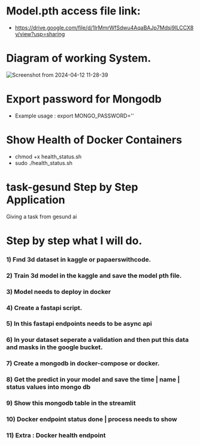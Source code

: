 # Model.pth access file link: 
- https://drive.google.com/file/d/1lrMmrWfSdwu4AqaBAJp7Mdsj9ILCCX8y/view?usp=sharing



# Diagram of working System.

![Screenshot from 2024-04-12 11-28-39](https://github.com/ozkanuysal/task-gesund/assets/61411331/d0280716-bca5-489e-93ba-f8cde3ee9a94)


# Export password for Mongodb 
- Example usage : export MONGO_PASSWORD=''


# Show Health of Docker Containers
- chmod +x health_status.sh
- sudo ./health_status.sh

# task-gesund Step by Step Application
Giving a task from gesund ai 

# Step by step what I will do.

### 1) Fınd 3d dataset in kaggle or papaerswithcode.

### 2) Train 3d model in the kaggle and save the model pth file.

### 3) Model needs to deploy in docker

### 4) Create a fastapi script.

### 5) In this fastapi endpoints needs to be async api 

### 6) In your dataset seperate a validation and then put this data and masks in the google bucket.

### 7) Create a mongodb in docker-compose or docker.

### 8) Get the predict in your model and save the time | name | status values into mongo db

### 9) Show this mongodb table in the streamlit

### 10) Docker endpoint status done | process needs to show

### 11) Extra : Docker health endpoint 


